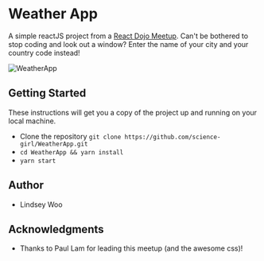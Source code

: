 # Weather App

A simple reactJS project from a [React Dojo Meetup](https://www.meetup.com/React-Dojo).
Can't be bothered to stop coding and look out a window? Enter the name of your city and your country code instead!

![WeatherApp](https://thumbs.gfycat.com/ShockingUnfortunateIrishsetter-size_restricted.gif)

## Getting Started

These instructions will get you a copy of the project up and running on your local machine.

* Clone the repository `git clone https://github.com/science-girl/WeatherApp.git`
* `cd WeatherApp && yarn install`
* `yarn start`

## Author

* Lindsey Woo

## Acknowledgments

* Thanks to Paul Lam for leading this meetup (and the awesome css)!
